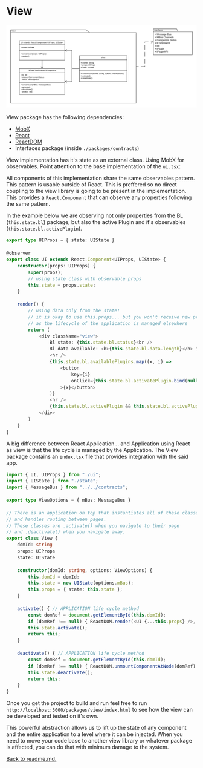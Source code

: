 # View

![Figure 2. View package](ReactPlugins-View.png "View package")

View package has the following dependencies:

- [MobX](https://www.npmjs.com/package/mobx)
- [React](https://www.npmjs.com/package/react)
- [ReactDOM](https://www.npmjs.com/package/react-dom)
- Interfaces package (inside ```./packages/contracts```)

View implementation has it's state as an external class. Using MobX for observables. Point attention to the base implementation of the ```ui.tsx```:

All components of this implementation share the same observables pattern. This pattern is usable outside of React. This is preffered so no direct coupling to the view library is going to be present in the implementation. This provides a ```React.Component``` that can observe any properties following the same pattern.

In the example below we are observing not only properties from the BL (```this.state.bl```) package, but also the active Plugin and it's observables (```this.state.bl.activePlugin```).

```typescript
export type UIProps = { state: UIState }

@observer
export class UI extends React.Component<UIProps, UIState> {
    constructor(props: UIProps) {
        super(props);
        // using state class with observable props
        this.state = props.state;
    }

    render() {
        // using data only from the state!
        // it is okay to use this.props... but you won't receive new props
        // as the lifecycle of the application is managed elsewhere
        return (
            <div className="view">
                Bl state: {this.state.bl.status}<br />
                Bl data available: <b>{this.state.bl.data.length}</b> images.
                <hr />
                {this.state.bl.availablePlugins.map((x, i) =>
                    <button
                        key={i}
                        onClick={this.state.bl.activatePlugin.bind(null, x)}
                    >{x}</button>
                )}
                <hr />
                {this.state.bl.activePlugin && this.state.bl.activePlugin.api.ui}
            </div>
        )
    }
}
```

A big difference between React Application... and Application using React as view is that the life cycle is managed by the Application. The View package contains an ```index.tsx``` file that provides integration with the said app.

```typescript
import { UI, UIProps } from "./ui";
import { UIState } from "./state";
import { MessageBus } from "../../contracts";

export type ViewOptions = { mBus: MessageBus }

// There is an application on top that instantiates all of these classes
// and handles routing between pages.
// These classes are .activate() when you navigate to their page
// and .deactivate() when you navigate away.
export class View {
    domId: string
    props: UIProps
    state: UIState

    constructor(domId: string, options: ViewOptions) {
        this.domId = domId;
        this.state = new UIState(options.mBus);
        this.props = { state: this.state };
    }

    activate() { // APPLICATION life cycle method
        const domRef = document.getElementById(this.domId);
        if (domRef !== null) { ReactDOM.render(<UI {...this.props} />, domRef); }
        this.state.activate();
        return this;
    }

    deactivate() { // APPLICATION life cycle method
        const domRef = document.getElementById(this.domId);
        if (domRef !== null) { ReactDOM.unmountComponentAtNode(domRef) }
        this.state.deactivate();
        return this;
    }
}
```

Once you get the project to build and run feel free to run ```http://localhost:3000/packages/view/index.html``` to see how the view can be developed and tested on it's own.

This powerful abstraction allows us to lift up the state of any component and the entire application to a level where it can be injected. When you need to move your code base to another view library or whatever package is affected, you can do that with minimum damage to the system.

[Back to readme.md.](../readme.md)